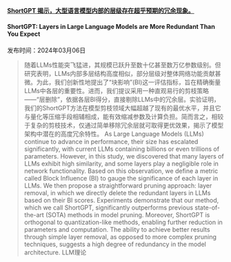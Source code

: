 #### [ShortGPT 揭示，大型语言模型内部的层级存在超乎预期的冗余现象。](https://arxiv.org/abs/2403.03853)
#### ShortGPT: Layers in Large Language Models are More Redundant Than You Expect
发布时间：2024年03月06日
> 随着LLMs性能突飞猛进，其规模已跃升至数十亿甚至数万亿参数级别。但研究表明，LLMs内部多层结构高度相似，部分层级对整体网络功能贡献甚微。为此，我们创新性地提出了“块影响”(BI)这一评估指标，旨在精确衡量LLMs中各层的重要性。进而，我们提议采用一种直观易行的剪枝策略——“层删除”，依据各层BI得分，直接剔除LLMs中的冗余层。实验证明，我们的ShortGPT方法在模型剪枝领域大幅超越了现有的最优水平，并且它与量化等压缩手段相辅相成，能有效缩减参数及计算负担。简而言之，相较于复杂的剪枝技术，仅通过简单移除冗余层就可取得更优效果，揭示了模型架构中潜在的高度冗余特性。
> As Large Language Models (LLMs) continue to advance in performance, their size has escalated significantly, with current LLMs containing billions or even trillions of parameters. However, in this study, we discovered that many layers of LLMs exhibit high similarity, and some layers play a negligible role in network functionality. Based on this observation, we define a metric called Block Influence (BI) to gauge the significance of each layer in LLMs. We then propose a straightforward pruning approach: layer removal, in which we directly delete the redundant layers in LLMs based on their BI scores. Experiments demonstrate that our method, which we call ShortGPT, significantly outperforms previous state-of-the-art (SOTA) methods in model pruning. Moreover, ShortGPT is orthogonal to quantization-like methods, enabling further reduction in parameters and computation. The ability to achieve better results through simple layer removal, as opposed to more complex pruning techniques, suggests a high degree of redundancy in the model architecture.
LLM理论